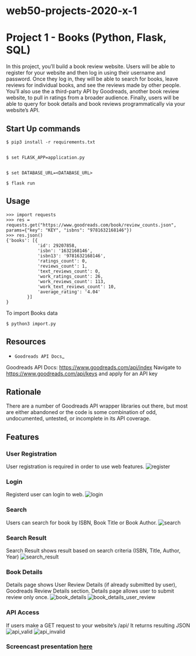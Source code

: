 # web50-projects-2020-x-1

# Project 1 - Books (Python, Flask, SQL)

In this project, you’ll build a book review website. Users will be able to register for your website and then log in using their username and password. Once they log in, they will be able to search for books, leave reviews for individual books, and see the reviews made by other people. You’ll also use the a third-party API by Goodreads, another book review website, to pull in ratings from a broader audience. Finally, users will be able to query for book details and book reviews programmatically via your website’s API.

Start Up commands
-----------------


    $ pip3 install -r requirements.txt


    $ set FLASK_APP=application.py
	

    $ set DATABASE_URL=<DATABASE_URL>

    $ flask run
	
Usage
-----

    >>> import requests
    >>> res = requests.get("https://www.goodreads.com/book/review_counts.json", params={"key": "KEY", "isbns": "9781632168146"})
    >>> res.json()
    {'books': [{
                'id': 29207858,
                'isbn': '1632168146',
                'isbn13': '9781632168146',
                'ratings_count': 0,
                'reviews_count': 1,
                'text_reviews_count': 0,
                'work_ratings_count': 26,
                'work_reviews_count': 113,
                'work_text_reviews_count': 10,
                'average_rating': '4.04'
            }]
	}

To import Books data


    $ python3 import.py
	
Resources
---------

* `Goodreads API Docs`_

Goodreads API Docs: https://www.goodreads.com/api/index
Navigate to https://www.goodreads.com/api/keys and apply for an API key

Rationale
---------

There are a number of Goodreads API wrapper libraries out there, but most are
either abandoned or the code is some combination of odd, undocumented,
untested, or incomplete in its API coverage.


## Features

### User Registration
User registration is required in order to use web features.
![register](https://raw.githubusercontent.com/vaishalijagtap/web50-projects-2020-x-1/master/screens/register.PNG)

### Login
Registerd user can login to web.
![login](https://raw.githubusercontent.com/vaishalijagtap/web50-projects-2020-x-1/master/screens/login.PNG)

### Search
Users can search for book by ISBN, Book Title or Book Author.
![search](https://raw.githubusercontent.com/vaishalijagtap/web50-projects-2020-x-1/master/screens/search.PNG)


### Search Result
Search Result shows result based on search criteria (ISBN, Title, Author, Year)
![search_result](https://raw.githubusercontent.com/vaishalijagtap/web50-projects-2020-x-1/master/screens/search_result.PNG)



### Book Details
Details page shows User Review Details (if already submitted by user), Goodreads Review Details section.
Details page allows user to submit review only once. 
![book_details](https://raw.githubusercontent.com/vaishalijagtap/web50-projects-2020-x-1/master/screens/book_details.PNG)
![book_details_user_review](https://raw.githubusercontent.com/vaishalijagtap/web50-projects-2020-x-1/master/screens/book_details_user_review.PNG)


### API Access
If users make a GET request to your website’s /api/<isbn> It returns resulting JSON
![api_valid](https://raw.githubusercontent.com/vaishalijagtap/web50-projects-2020-x-1/master/screens/api_valid.PNG)
![api_invalid](https://raw.githubusercontent.com/vaishalijagtap/web50-projects-2020-x-1/master/screens/api_invalid.PNG)

### Screencast presentation [here](https://youtu.be/_htSZMUoHyw)
